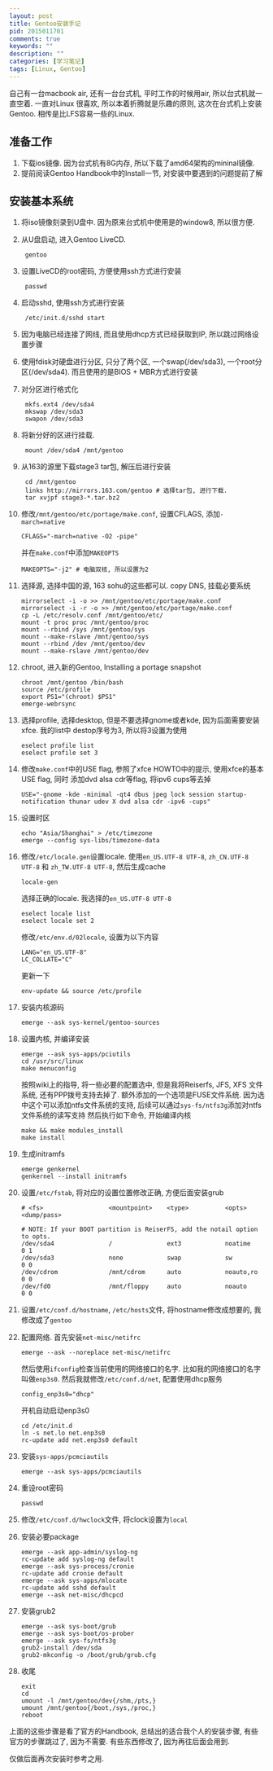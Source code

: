 ```yaml
---
layout: post
title: Gentoo安装手记
pid: 2015011701
comments: true
keywords: ""
description: ""
categories: [学习笔记]
tags: [Linux, Gentoo]
---
```


自己有一台macbook air, 还有一台台式机, 平时工作的时候用air, 所以台式机就一直空着. 一直对Linux
很喜欢, 所以本着折腾就是乐趣的原则, 这次在台式机上安装Gentoo. 相传是比LFS容易一些的Linux.

## 准备工作
1. 下载ios镜像. 因为台式机有8G内存, 所以下载了amd64架构的mininal镜像.
2. 提前阅读Gentoo Handbook中的Install一节, 对安装中要遇到的问题提前了解

## 安装基本系统

1. 将iso镜像刻录到U盘中. 因为原来台式机中使用是的window8, 所以很方便.
2. 从U盘启动, 进入Gentoo LiveCD.

        gentoo
3. 设置LiveCD的root密码, 方便使用ssh方式进行安装

        passwd

4. 启动sshd, 使用ssh方式进行安装

        /etc/init.d/sshd start

5. 因为电脑已经连接了网线, 而且使用dhcp方式已经获取到IP, 所以跳过网络设置步骤
6. 使用fdisk对硬盘进行分区, 只分了两个区, 一个swap(/dev/sda3), 一个root分区(/dev/sda4). 而且使用的是BIOS + MBR方式进行安装
7. 对分区进行格式化

        mkfs.ext4 /dev/sda4
        mkswap /dev/sda3
        swapon /dev/sda3
8. 将新分好的区进行挂载.

        mount /dev/sda4 /mnt/gentoo

9. 从163的源里下载stage3 tar包, 解压后进行安装

        cd /mnt/gentoo
        links http://mirrors.163.com/gentoo # 选择tar包, 进行下载.
        tar xvjpf stage3-*.tar.bz2

10. 修改`/mnt/gentoo/etc/portage/make.conf`, 设置CFLAGS, 添加`-march=native`

        CFLAGS="-march=native -O2 -pipe"
    并在`make.conf`中添加`MAKEOPTS`

        MAKEOPTS="-j2" # 电脑双核, 所以设置为2

11. 选择源, 选择中国的源, 163 sohu的这些都可以. copy DNS, 挂载必要系统

        mirrorselect -i -o >> /mnt/gentoo/etc/portage/make.conf
        mirrorselect -i -r -o >> /mnt/gentoo/etc/portage/make.conf
        cp -L /etc/resolv.conf /mnt/gentoo/etc/
        mount -t proc proc /mnt/gentoo/proc
        mount --rbind /sys /mnt/gentoo/sys
        mount --make-rslave /mnt/gentoo/sys
        mount --rbind /dev /mnt/gentoo/dev
        mount --make-rslave /mnt/gentoo/dev

12. chroot, 进入新的Gentoo, Installing a portage snapshot

        chroot /mnt/gentoo /bin/bash
        source /etc/profile
        export PS1="(chroot) $PS1"
        emerge-webrsync

13. 选择profile, 选择desktop, 但是不要选择gnome或者kde, 因为后面需要安装xfce. 我的list中
destop序号为3, 所以将3设置为使用

        eselect profile list
        eselect profile set 3

14. 修改`make.conf`中的USE flag, 参照了xfce HOWTO中的提示, 使用xfce的基本USE flag, 同时
添加dvd alsa cdr等flag, 将ipv6 cups等去掉

        USE="-gnome -kde -minimal -qt4 dbus jpeg lock session startup-notification thunar udev X dvd alsa cdr -ipv6 -cups"

15. 设置时区

        echo "Asia/Shanghai" > /etc/timezone
        emerge --config sys-libs/timezone-data

16. 修改`/etc/locale.gen`设置locale. 使用`en_US.UTF-8 UTF-8`, `zh_CN.UTF-8 UTF-8` 和 `zh_TW.UTF-8 UTF-8`, 然后生成cache

        locale-gen
    选择正确的locale. 我选择的`en_US.UTF-8 UTF-8`

        eselect locale list
        eselect locale set 2
    修改`/etc/env.d/02locale`, 设置为以下内容

        LANG="en_US.UTF-8"
        LC_COLLATE="C"
    更新一下

        env-update && source /etc/profile

17. 安装内核源码

        emerge --ask sys-kernel/gentoo-sources

18. 设置内核, 并编译安装

        emerge --ask sys-apps/pciutils
        cd /usr/src/linux
        make menuconfig
    按照wiki上的指导, 将一些必要的配置选中, 但是我将Reiserfs, JFS, XFS 文件系统, 还有PPP拨号支持去掉了. 额外添加的一个选项是FUSE文件系统. 因为选中这个可以添加ntfs文件系统的支持, 后续可以通过`sys-fs/ntfs3g`添加对ntfs文件系统的读写支持
    然后执行如下命令, 开始编译内核

        make && make modules_install
        make install

19. 生成initramfs

        emerge genkernel
        genkernel --install initramfs

20. 设置`/etc/fstab`, 将对应的设置位置修改正确, 方便后面安装grub

        # <fs>                  <mountpoint>    <type>          <opts>          <dump/pass>

        # NOTE: If your BOOT partition is ReiserFS, add the notail option to opts.
        /dev/sda4               /               ext3            noatime         0 1
        /dev/sda3               none            swap            sw              0 0
        /dev/cdrom              /mnt/cdrom      auto            noauto,ro       0 0
        /dev/fd0                /mnt/floppy     auto            noauto          0 0

21. 设置`/etc/conf.d/hostname`, `/etc/hosts`文件, 将hostname修改成想要的, 我修改成了`gentoo`
22. 配置网络. 首先安装`net-misc/netifrc`

        emerge --ask --noreplace net-misc/netifrc
    然后使用`ifconfig`检查当前使用的网络接口的名字. 比如我的网络接口的名字叫做`enp3s0`. 然后我就修改`/etc/conf.d/net`, 配置使用dhcp服务

        config_enp3s0="dhcp"
    开机自动启动enp3s0

        cd /etc/init.d
        ln -s net.lo net.enp3s0
        rc-update add net.enp3s0 default

23. 安装`sys-apps/pcmciautils`

        emerge --ask sys-apps/pcmciautils

24. 重设root密码

        passwd

25. 修改`/etc/conf.d/hwclock`文件, 将clock设置为`local`
26. 安装必要package

        emerge --ask app-admin/syslog-ng
        rc-update add syslog-ng default
        emerge --ask sys-process/cronie
        rc-update add cronie default
        emerge --ask sys-apps/mlocate
        rc-update add sshd default
        emerge --ask net-misc/dhcpcd

27. 安装grub2

        emerge --ask sys-boot/grub
        emerge --ask sys-boot/os-prober
        emerge --ask sys-fs/ntfs3g
        grub2-install /dev/sda
        grub2-mkconfig -o /boot/grub/grub.cfg

28. 收尾

        exit
        cd
        umount -l /mnt/gentoo/dev{/shm,/pts,}
        umount /mnt/gentoo{/boot,/sys,/proc,}
        reboot

上面的这些步骤是看了官方的Handbook, 总结出的适合我个人的安装步骤, 有些官方的步骤跳过了, 因为不需要.
有些东西修改了, 因为再往后面会用到.

仅做后面再次安装时参考之用.